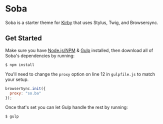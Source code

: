 # Soba
Soba is a starter theme for [Kirby](http://getkirby.com) that uses Stylus, Twig, and Browsersync.

## Get Started

Make sure you have [Node.js/NPM](https://nodejs.org/en/) & [Gulp](https://github.com/gulpjs/gulp/blob/master/docs/getting-started.md) installed, then download all of Soba's dependencies by running:
```
$ npm install
```

You'll need to change the `proxy` option on line 12 in `gulpfile.js` to match your setup.
```js
browserSync.init({
  proxy: "so.ba"
});
```

Once that's set you can let Gulp handle the rest by running:
```
$ gulp
```
